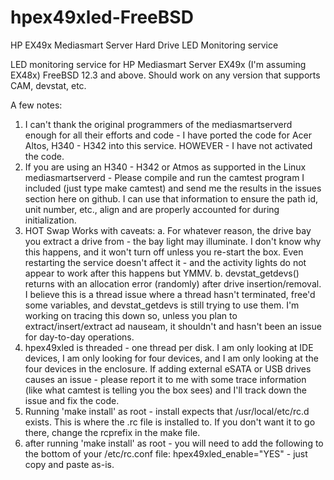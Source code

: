# hpex49xled-FreeBSD
HP EX49x Mediasmart Server Hard Drive LED Monitoring service

LED monitoring service for HP Mediasmart Server EX49x (I'm assuming EX48x) FreeBSD 12.3 and above. Should work on any version that supports CAM, devstat, etc. 

A few notes:

1. I can't thank the original programmers of the mediasmartserverd enough for all their efforts and code - I have ported the code for Acer Altos, H340 - H342 into this service. HOWEVER - I have not activated the code.
2. If you are using an H340 - H342 or Atmos as supported in the Linux mediasmartserverd - Please compile and run the camtest program I included (just type make camtest) and send me the results in the issues section here on github. I can use that information to ensure the path id, unit number, etc., align and are properly accounted for during initialization. 
3. HOT Swap Works with caveats:
  a. For whatever reason, the drive bay you extract a drive from - the bay light may illuminate. I don't know why this happens, and it won't turn off unless you re-start      the box. Even restarting the service doesn't affect it - and the activity lights do not appear to work 
     after this happens but YMMV.
  b. devstat_getdevs() returns with an allocation error (randomly) after drive insertion/removal. I believe this is a thread issue where a thread hasn't terminated,          free'd some variables, and devstat_getdevs is still trying to use them. I'm working on tracing this down 
     so, unless you plan to extract/insert/extract ad nauseam, it shouldn't and hasn't been an issue for day-to-day operations.
4. hpex49xled is threaded - one thread per disk. I am only looking at IDE devices, I am only looking for four devices, and I am only looking at the four devices in the      enclosure. If adding external eSATA or USB drives causes an issue - please report it to me with some 
   trace information (like what camtest is telling you the box sees) and I'll track down the issue and fix the code.
5. Running 'make install' as root - install expects that /usr/local/etc/rc.d exists. This is where the .rc file is installed to. If you don't want it to go there, change the rcprefix in the make file.
6. after running 'make install' as root - you will need to add the following to the bottom of your /etc/rc.conf file: hpex49xled_enable="YES" - just copy and paste as-is.
